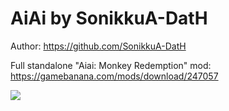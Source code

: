 # AiAi by SonikkuA-DatH


Author: https://github.com/SonikkuA-DatH

Full standalone "Aiai: Monkey Redemption" mod:
https://gamebanana.com/mods/download/247057


<img src="https://raw.githubusercontent.com/ShadowTheHedgehogHacking/CharacterMods/blob/master/shadow/Uses%20Default%20Shadow%20BON%20and%20MTP/AiAi%20by%20SonikkuA-DatH/preview.png" align="center" />